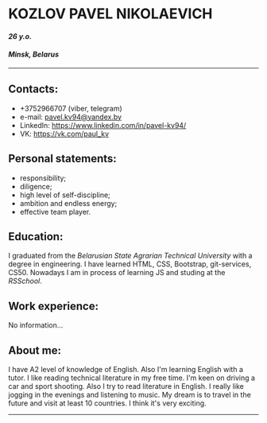 # KOZLOV PAVEL NIKOLAEVICH

#### _26 y.o._
#### _Minsk, Belarus_
___
## **Contacts:**
* +3752966707 (viber, telegram)
* e-mail: pavel.kv94@yandex.by
* LinkedIn: https://www.linkedin.com/in/pavel-kv94/
* VK: https://vk.com/paul_kv

## **Personal statements:**
* responsibility;
* diligence;
* high level of self-discipline;
* ambition and endless energy;
* effective team player.

## **Education:**
I graduated from the _Belarusian State Agrarian Technical University_ with a degree in engineering.
I have learned HTML, CSS, Bootstrap, git-services, CS50. Nowadays I am in process of learning JS and studing at the _RSSchool_.

## **Work experience:**
No information...
## **About me:**
I have A2 level of knowledge of English. Also I'm learning English with a tutor. I like reading technical literature in my free time. I'm keen on driving a car and sport shooting. Also I try to read literature in English.
I really like jogging in the evenings and listening to music. My dream is to travel in the future and visit at least 10 countries. I think it's very exciting. 
___